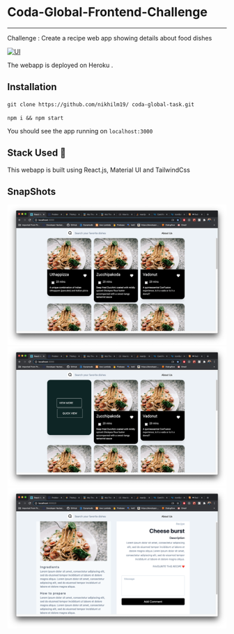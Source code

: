 # Coda-Global-Frontend-Challenge

---

Challenge : Create a recipe web app showing details about food dishes

[![UI](https://img.shields.io/website?down_color=red&down_message=Check+here&label=Website&style=for-the-badge&up_color=green&up_message=up&url=https%3A%2F%2Fsecure-refuge-83521.herokuapp.com%2F)](https://secure-refuge-83521.herokuapp.com/)

The webapp is deployed on Heroku .
## Installation

`git clone https://github.com/nikhilm19/ coda-global-task.git`

`npm i && npm start`

You should see the app running on `localhost:3000`

## Stack Used 🚀

This webapp is built using React.js, Material UI and TailwindCss

## SnapShots

![Home](demos/home.png?raw=true "Title")
![View](demos/view.png?raw=true "View")
![Details](demos/details.png?raw=true "Details")
